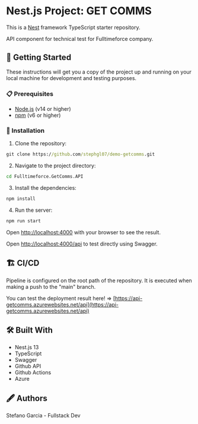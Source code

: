 # Nest.js Project: GET COMMS

This is a [Nest](https://github.com/nestjs/nest) framework TypeScript starter repository.

API component for technical test for Fulltimeforce company.

## 🚀 Getting Started

These instructions will get you a copy of the project up and running on your local machine for development and testing purposes.

### 📋 Prerequisites

- [Node.js](https://nodejs.org/en/) (v14 or higher)
- [npm](https://www.npmjs.com/) (v6 or higher)

### 🔧 Installation

1. Clone the repository:

```cmd
git clone https://github.com/stephgl07/demo-getcomms.git
```

2. Navigate to the project directory:

```bash
cd Fulltimeforce.GetComms.API
```

3. Install the dependencies:

```bash
npm install
```

4. Run the server:

```bash
npm run start
```

Open [http://localhost:4000](http://localhost:4000) with your browser to see the result.

Open [http://localhost:4000/api](http://localhost:4000/api) to test directly using Swagger.

## 🏗️ CI/CD

Pipeline is configured on the root path of the repository. It is executed when making a push to the "main" branch.

You can test the deployment result here! => [https://api-getcomms.azurewebsites.net/api](https://api-getcomms.azurewebsites.net/api)

## 🛠️ Built With

- Nest.js 13
- TypeScript
- Swagger
- Github API
- Github Actions
- Azure

## 🖋️ Authors

Stefano Garcia - Fullstack Dev

